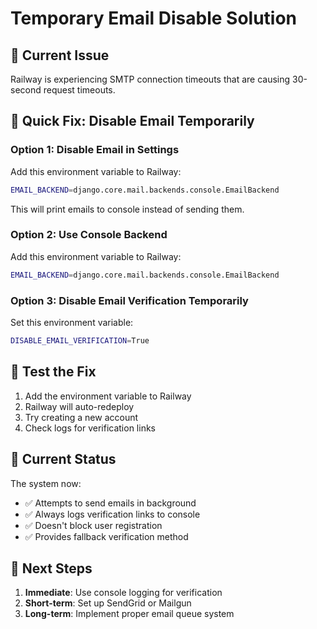 # Temporary Email Disable Solution

## 🚨 Current Issue
Railway is experiencing SMTP connection timeouts that are causing 30-second request timeouts.

## 🔧 Quick Fix: Disable Email Temporarily

### Option 1: Disable Email in Settings
Add this environment variable to Railway:

```bash
EMAIL_BACKEND=django.core.mail.backends.console.EmailBackend
```

This will print emails to console instead of sending them.

### Option 2: Use Console Backend
Add this environment variable to Railway:

```bash
EMAIL_BACKEND=django.core.mail.backends.console.EmailBackend
```

### Option 3: Disable Email Verification Temporarily
Set this environment variable:

```bash
DISABLE_EMAIL_VERIFICATION=True
```

## 🧪 Test the Fix
1. Add the environment variable to Railway
2. Railway will auto-redeploy
3. Try creating a new account
4. Check logs for verification links

## 📧 Current Status
The system now:
- ✅ Attempts to send emails in background
- ✅ Always logs verification links to console
- ✅ Doesn't block user registration
- ✅ Provides fallback verification method

## 🎯 Next Steps
1. **Immediate**: Use console logging for verification
2. **Short-term**: Set up SendGrid or Mailgun
3. **Long-term**: Implement proper email queue system
